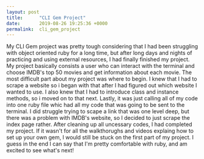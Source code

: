 ```yaml
---
layout: post
title:      "CLI Gem Project"
date:       2019-08-26 19:25:36 +0000
permalink:  cli_gem_project
---
```



My CLI Gem project was pretty tough considering that I had been struggling with object oriented ruby for a long time, but after long days and nights of practicing and using external resources, I had finally finished my project. My project basically consists a user who can interact with the terminal and choose IMDB's top 50 movies and get information about each movie. The most difficult part about my project was where to begin. I knew that I had to scrape a website so i began with that after I had figured out which website I wanted to use. I also knew that I had to introduce class and instance methods, so i moved on to that next. Lastly, it was just calling all of my code into one ruby file whic had all my code that was going to be sent to the terminal. I did struggle trying to scape a link that was one level deep, but there was a problem with IMDB's website, so I decided to just scrape the index page rather. After cleaning up all uncessary codes, I had completed my project. If it wasn't for all the walkthorughs and videos explaing how to set up your own gem, I would still be stuck on the first part of my project. I guess in the end I can say that I'm pretty comfortable with ruby, and am excited to see what's next!
